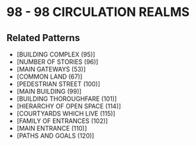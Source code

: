 # 98 - 98 CIRCULATION REALMS

## Related Patterns

- [BUILDING COMPLEX (95)]
- [NUMBER OF STORIES (96)]
- [MAIN GATEWAYS (53)]
- [COMMON LAND (67)]
- [PEDESTRIAN STREET (100)]
- [MAIN BUILDING (99)]
- [BUILDING THOROUGHFARE (101)]
- [HIERARCHY OF OPEN SPACE (114)]
- [COURTYARDS WHICH LIVE (115)]
- [FAMILY OF ENTRANCES (102)]
- [MAIN ENTRANCE (110)]
- [PATHS AND GOALS (120)]
